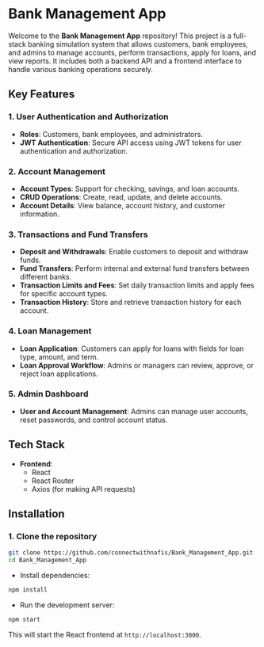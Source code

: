 # Bank Management App

Welcome to the **Bank Management App** repository! This project is a full-stack banking simulation system that allows customers, bank employees, and admins to manage accounts, perform transactions, apply for loans, and view reports. It includes both a backend API and a frontend interface to handle various banking operations securely.

## Key Features

### 1. **User Authentication and Authorization**
- **Roles**: Customers, bank employees, and administrators.
- **JWT Authentication**: Secure API access using JWT tokens for user authentication and authorization.

### 2. **Account Management**
- **Account Types**: Support for checking, savings, and loan accounts.
- **CRUD Operations**: Create, read, update, and delete accounts.
- **Account Details**: View balance, account history, and customer information.

### 3. **Transactions and Fund Transfers**
- **Deposit and Withdrawals**: Enable customers to deposit and withdraw funds.
- **Fund Transfers**: Perform internal and external fund transfers between different banks.
- **Transaction Limits and Fees**: Set daily transaction limits and apply fees for specific account types.
- **Transaction History**: Store and retrieve transaction history for each account.

### 4. **Loan Management**
- **Loan Application**: Customers can apply for loans with fields for loan type, amount, and term.
- **Loan Approval Workflow**: Admins or managers can review, approve, or reject loan applications.

### 5. **Admin Dashboard**
- **User and Account Management**: Admins can manage user accounts, reset passwords, and control account status.

## Tech Stack

- **Frontend**: 
  - React
  - React Router
  - Axios (for making API requests)

## Installation

### 1. **Clone the repository**

```bash
git clone https://github.com/connectwithnafis/Bank_Management_App.git
cd Bank_Management_App
```
- Install dependencies:

```bash
npm install
```

- Run the development server:

```bash
npm start
```

This will start the React frontend at `http://localhost:3000`.
